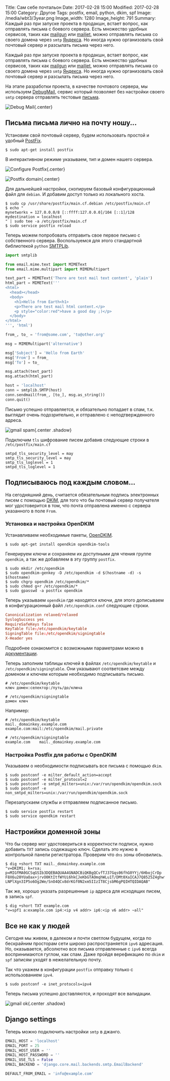 Title: Сам себе почтальон
Date: 2017-02-28 15:00
Modified: 2017-02-28 15:00
Category: Другое
Tags: postfix, email, python, dkim, spf
Image: /media/wbt3/3year.png
Image_width: 1280
Image_height: 791
Summary:
    Каждый раз при запуске проекта в продакшн, встает вопрос, как
    отправлять письма с боевого сервера. Есть множество удобных сервисов, таких как
    [mailgun](https://www.mailgun.com/) или [mailjet](https://www.mailjet.com/),
    можно отправлять письма со своего домена через `smtp`
    [Яндекса](https://pdd.yandex.ru/). Но иногда нужно организовать свой почтовый
    сервер и разсылать письма через него.

Каждый раз при запуске проекта в продакшн, встает вопрос, как
отправлять письма с боевого сервера. Есть множество удобных сервисов, таких как
[mailgun](https://www.mailgun.com/) или [mailjet](https://www.mailjet.com/),
можно отправлять письма со своего домена через `smtp`
[Яндекса](https://pdd.yandex.ru/). Но иногда нужно организовать свой почтовый
сервер и разсылать письма через него.

На этапе разработки проекта, в качестве почтового сервера, мы используем
[DebugMail](https://debugmail.io), сервис который позволяет без настройки
своего `smtp` сервера отправлять тестовые
[письма](https://debugmail.io/mails/ec14ea018ee2944ff36776c9f1ba1b186984df8a).

![Debug Mail](/media/postfix/dm.png){.center}

## Письма письма лично на почту ношу...

Установим свой почтовый сервер, будем использовать простой и удобный
[PostFix](http://www.postfix.org/).

```shell
$ sudo apt-get install postfix
```

В интерактивном режиме указываем, тип и домен нашего сервера.

![Configure Postfix](/media/postfix/ps-configure.png){.center}

![Postfix domain](/media/postfix/ps-domain.png){.center}

Для дальнейшей настройки, скопируем базовый конфигурационный файл для `debian`.
И добавим доступ только из локального хоста.

```shell
$ sudo cp /usr/share/postfix/main.cf.debian /etc/postfix/main.cf
$ echo "
mynetworks = 127.0.0.0/8 [::ffff:127.0.0.0]/104 [::1]/128
mydestination = localhost
" | sudo tee -a /etc/postfix/main.cf
$ sudo service postfix reload
```

Теперь можем попробовать отправить свое первое письмо с собственного сервера.
Воспользуемся для этого стандартной библиотекой `python`
[SMTPLib](https://docs.python.org/3.6/library/smtplib.html).

```python
import smtplib

from email.mime.text import MIMEText
from email.mime.multipart import MIMEMultipart

text_part = MIMEText('There are test mail text content', 'plain')
html_part = MIMEText('''
<html>
  <head></head>
  <body>
    <h1>Hello from Earth<h1>
    <p>There are test mail html content.</p>
    <p style="color:red">have a good day ;)</p>
  </body>
</html>
''', 'html')

from_, to_ = 'from@some.com', 'to@other.org'

msg = MIMEMultipart('alternative')

msg['Subject'] = 'Hello from Earth'
msg['From'] = from_
msg['To'] = to_

msg.attach(text_part)
msg.attach(html_part)

host = 'localhost'
conn = smtplib.SMTP(host)
conn.sendmail(from_, [to_], msg.as_string())
conn.quit()
```

Письмо успешно отправляется, и обязательно попадает в спам, т.к. выглядит
очень подозрительно, и отправлено с неподтвержденного адреса.

![gmail spam](/media/postfix/gmail.png){.center .shadow}

Подключим `tls` шифрование писем добавив следующие строки в `/etc/postfix/main.cf`

```
smtpd_tls_security_level = may
smtp_tls_security_level = may
smtp_tls_loglevel = 1
smtpd_tls_loglevel = 1
```

## Подписываюсь под каждым словом...

На сегодняшний день, считается обязательным подпись электронных писем
с помощью [DKIM](http://www.dkim.org/), для того что бы почтовый сервер
получателя мог удостоверится в том, что почта отправлена именно с сервера
указанного в поле `From`.

### Установка и настройка OpenDKIM

Устанавливаем необходимые пакеты, [OpenDKIM](http://www.opendkim.org/).

```shell
$ sudo apt-get install opendkim opendkim-tools
```

Генерируем ключи и сохраняем их доступными для чтения группе `opendkim`,
а так же добавляем в эту группу `postfix`. 

```shell
$ sudo mkdir /etc/opendkim
$ sudo opendkim-genkey -D /etc/opendkim -d $(hostname -d) -s $(hostname)
$ sudo chgrp opendkim /etc/opendkim/*
$ sudo chmod g+r /etc/opendkim/*
$ sudo gpasswd -a postfix opendkim
```

Теперь указываем `opendkim` где находятся ключи, для этого дописываем
в конфигурационный файл `/etc/opendkim.conf` следующие строки.

```conf
Canonicalization relaxed/relaxed
SyslogSuccess yes
RequireSafeKeys false
KeyTable file:/etc/opendkim/keytable
SigningTable file:/etc/opendkim/signingtable
X-Header yes
```

Подробнее ознакомится с возможными параметрами можно в
[документации](http://www.opendkim.org/opendkim.conf.5.html).

Теперь заполним таблицы ключей в файлах `/etc/opendkim/keytable` и `/etc/opendkim/signingtable`.
Они указывают соответсвие между доменом и ключем которым необходимо подписывать письмо.

```shell
# /etc/opendkim/keytable
ключ домен:селектор:/путь/до/ключа
```

```shell
# /etc/opendkim/signingtable
домен ключ
```

Например:

```shell
# /etc/opendkim/keytable
mail._domainkey.example.com example.com:mail:/etc/opendkim/mail.private
```

```
# /etc/opendkim/signingtable
example.com    mail._domainkey.example.com
```

### Настройка Postfix для работы с OpenDKIM

Указываем о необходимости подписывать все письма с помощью `dkim`.

```shell
$ sudo postconf -e milter_default_action=accept
$ sudo postconf -e milter_protocol=2
$ sudo postconf -e smtpd_milters=unix:/var/run/opendkim/opendkim.sock
$ sudo postconf -e non_smtpd_milters=unix:/var/run/opendkim/opendkim.sock
```

Перезапускаем службы и отправляем подписанное письмо.

```shell
$ sudo service postfix restart
$ sudo service opendkim restart
```

## Настроийки доменной зоны

Что бы сервер мог удостовериться в корректности подписи,
нужно добавить `TXT` запись содежащую ключ. Сделать это нужно в контрольной
панели регистратора. Проверим что `dns` зоны обновились.

```shell
$ dig +short TXT mail._domainkey.example.com
"v=DKIM1; k=rsa; p=MIGfMA0GCSqGSIb3DQEBAQUAA4GNADCBiQKBgQCvfTJ37Gqs06fhG0YYj/6HbojCrDp
F8X6u20YUaOax+jrvO0KtItfWYUi6hkCJeKbGTAOmqhWLu1T/DMt0XaICAJ7Q8525Z4ghwfvc5LgYyNSDEODeF
LNPlXgn3IP5o6Og2We/SnO4QCv8drKGf0N2xm5IIzIT8CjsbM6gPQIHTQIDAQAB"
```

Так же, хорошо указать разрешенные `ip` адреса для исходящих писем, в запись `spf`.

```shell
$ dig +short TXT example.com
"v=spf1 a:example.com ip4:<ip v4 addr> ip6:<ip v6 addr> ~all"
```

## Все не как у людей

Сегодня мы живем, в далеком и почти светлом будущем, когда по бескрайним
просторам сети широко распространяется `ipv6` адресация. Но, оказывается,
абсолютно все письма отправленные с `ipv6` всегда воспринимаются гуглом, как спам.
Даже пройдя верефикацию по `dkim` и `spf` записям уходят в нежелательную почту.

Так что укажем в конфигурации `postfix` отправку только с использованием `ipv4`.

```shell
$ sudo postconf -e inet_protocols=ipv4
```

Теперь письма успешно доставляются, и проходят все валидации.

![gmail ok](/media/postfix/gmail_ok.png){.center .shadow}


## Django settings

Теперь можно подключить настройки `smtp` в джанго.

```python
EMAIL_HOST = 'localhost'
EMAIL_PORT = 25
EMAIL_HOST_USER = ''
EMAIL_HOST_PASSWORD = ''
EMAIL_USE_TLS = False
EMAIL_BACKEND = 'django.core.mail.backends.smtp.EmailBackend'

DEFAULT_FROM_EMAIL = 'info@example.com'
```
